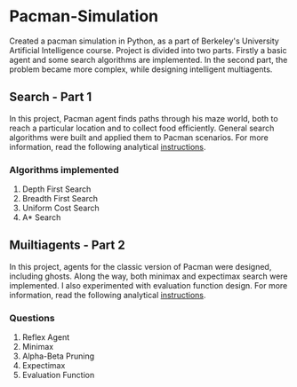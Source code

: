 # Pacman-Simulation
Created a pacman simulation in Python, as a part of Berkeley's University Artificial Intelligence course. Project is divided into two parts. Firstly a basic agent and some search algorithms are implemented. In the second part, the problem became more complex, while designing intelligent multiagents.

## Search - Part 1
In this project, Pacman agent finds paths through his maze world, both to reach a particular location and to collect food efficiently. General search algorithms were built and applied them to Pacman scenarios. For more information, read the following analytical [instructions](https://inst.eecs.berkeley.edu/~cs188/sp20/project1/).

### Algorithms implemented
1. Depth First Search
2. Breadth First Search
3. Uniform Cost Search
4. A* Search

## Muiltiagents - Part 2
In this project, agents for the classic version of Pacman were designed, including ghosts. Along the way, both minimax and expectimax search were implemented. I also experimented with evaluation function design. For more information, read the following analytical [instructions](https://inst.eecs.berkeley.edu/~cs188/sp20/project2/).

### Questions
1. Reflex Agent
2. Minimax
3. Alpha-Beta Pruning
4. Expectimax
5. Evaluation Function

